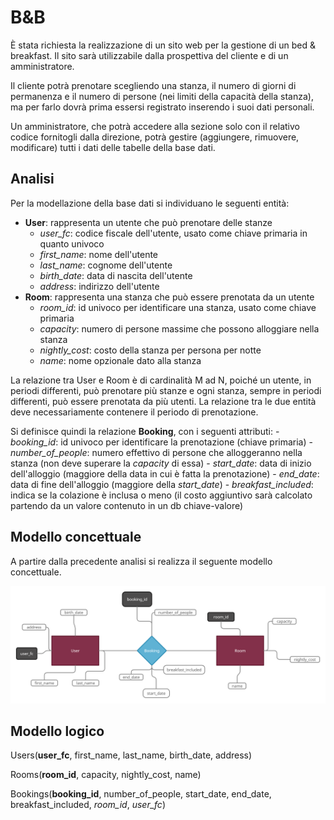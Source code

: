 # B&B

È stata richiesta la realizzazione di un sito web per la gestione di un bed & breakfast.
Il sito sarà utilizzabile dalla prospettiva del cliente e di un amministratore.

Il cliente potrà prenotare scegliendo una stanza, il numero di giorni di permanenza e il numero di persone (nei limiti della capacità della stanza), 
ma per farlo dovrà prima essersi registrato inserendo i suoi dati personali.

Un amministratore, che potrà accedere alla sezione solo con il relativo codice fornitogli dalla direzione, potrà gestire (aggiungere, rimuovere, modificare) tutti i dati delle tabelle della base dati.

## Analisi

Per la modellazione della base dati si individuano le seguenti entità:

 - **User**: rappresenta un utente che può prenotare delle stanze
   - *user_fc*: codice fiscale dell'utente, usato come chiave primaria in quanto univoco
   - *first_name*: nome dell'utente
   - *last_name*: cognome dell'utente
   - *birth_date*: data di nascita dell'utente
   - *address*: indirizzo dell'utente
 - **Room**: rappresenta una stanza che può essere prenotata da un utente
   - *room_id*: id univoco per identificare una stanza, usato come chiave primaria
   - *capacity*: numero di persone massime che possono alloggiare nella stanza
   - *nightly_cost*: costo della stanza per persona per notte
   - *name*: nome opzionale dato alla stanza

La relazione tra User e Room è di cardinalità M ad N, poiché un utente, in periodi differenti, può prenotare più stanze e ogni stanza, sempre in periodi differenti, può essere prenotata da più utenti. La relazione tra le due entità deve necessariamente contenere il periodo di prenotazione.

Si definisce quindi la relazione **Booking**, con i seguenti attributi:
    - *booking_id*: id univoco per identificare la prenotazione (chiave primaria)
    - *number_of_people*: numero effettivo di persone che alloggeranno nella stanza (non deve superare la *capacity* di essa)
    - *start_date*: data di inizio dell'alloggio (maggiore della data in cui è fatta la prenotazione)
    - *end_date*: data di fine dell'alloggio (maggiore della *start_date*)
    - *breakfast_included*: indica se la colazione è inclusa o meno (il costo aggiuntivo sarà calcolato partendo da un valore contenuto in un db chiave-valore)

## Modello concettuale

A partire dalla precedente analisi si realizza il seguente modello concettuale.

![Diagramma ER](er_diagram.png)

## Modello logico

Users(**user_fc**, first_name, last_name, birth_date, address)

Rooms(**room_id**, capacity, nightly_cost, name)

Bookings(**booking_id**, number_of_people, start_date, end_date, breakfast_included, *room_id*, *user_fc*)